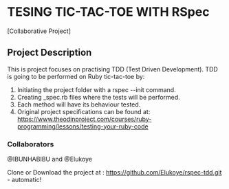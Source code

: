 # TESING TIC-TAC-TOE WITH RSpec

[Collaborative Project]

##  Project Description
This is project focuses on practising  TDD (Test Driven Development).
TDD is going to be performed on  Ruby tic-tac-toe by:
1. Initiating the project folder with a rspec --init command.
1. Creating  _spec.rb files where the tests will be performed.
1. Each method will have its behaviour tested.
1. Original project specifications can be found at:
 https://www.theodinproject.com/courses/ruby-programming/lessons/testing-your-ruby-code

### Collaborators
@IBUNHABIBU and @Elukoye 

Clone or Download the project at :
https://github.com/Elukoye/rspec-tdd.git - automatic!